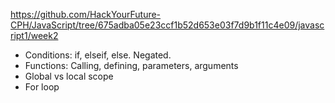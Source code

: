 https://github.com/HackYourFuture-CPH/JavaScript/tree/675adba05e23ccf1b52d653e03f7d9b1f11c4e09/javascript1/week2

- Conditions: if, elseif, else. Negated.
- Functions: Calling, defining, parameters, arguments
- Global vs local scope
- For loop

